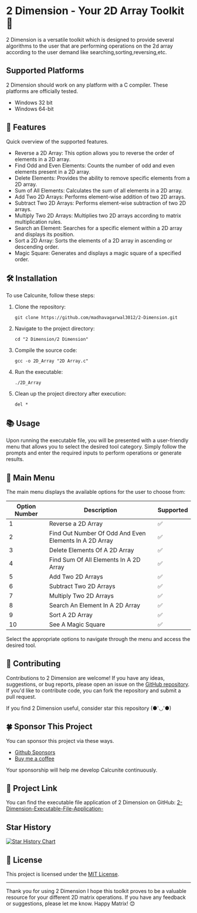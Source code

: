 # 2 Dimension - Your 2D Array Toolkit 🧰

2 Dimension is a versatile toolkit which is designed to provide several algorithms to the user that are performing operations on the 2d array according to the user demand like searching,sorting,reversing,etc.

## Supported Platforms

2 Dimension should work on any platform with a C compiler.
These platforms are officially tested.

+ Windows 32 bit
+ Windows 64-bit

## 🌟 Features

Quick overview of the supported features.

- Reverse a 2D Array: This option allows you to reverse the order of elements in a 2D array.
- Find Odd and Even Elements: Counts the number of odd and even elements present in a 2D array.
- Delete Elements: Provides the ability to remove specific elements from a 2D array.
- Sum of All Elements: Calculates the sum of all elements in a 2D array.
- Add Two 2D Arrays: Performs element-wise addition of two 2D arrays.
- Subtract Two 2D Arrays: Performs element-wise subtraction of two 2D arrays.
- Multiply Two 2D Arrays: Multiplies two 2D arrays according to matrix multiplication rules.
- Search an Element: Searches for a specific element within a 2D array and displays its position.
- Sort a 2D Array: Sorts the elements of a 2D array in ascending or descending order.
- Magic Square: Generates and displays a magic square of a specified order.

## 🛠️ Installation

To use Calcunite, follow these steps:

1. Clone the repository:
   ```
   git clone https://github.com/madhavagarwal3012/2-Dimension.git
   ```
   
2. Navigate to the project directory:
   ```
   cd "2 Dimension/2 Dimension"
   ```

3. Compile the source code:
   ```
   gcc -o 2D_Array "2D Array.c"
   ```

4. Run the executable:
   ```
   ./2D_Array
   ```

5. Clean up the project directory after execution:
   ```
   del *
   ```


## 📚 Usage

Upon running the executable file, you will be presented with a user-friendly menu that allows you to select the desired tool category. Simply follow the prompts and enter the required inputs to perform operations or generate results.


## 📝 Main Menu

The main menu displays the available options for the user to choose from:

| Option Number | Description                                                   | Supported |
|---------------|---------------------------------------------------------------|-----------|
| 1             | Reverse a 2D Array                                            | ✅         |
| 2             | Find Out Number Of Odd And Even Elements In A 2D Array        | ✅         |
| 3             | Delete Elements Of A 2D Array                                 | ✅         |
| 4             | Find Sum Of All Elements In A 2D Array                        | ✅         |
| 5             | Add Two 2D Arrays                                             | ✅         |
| 6             | Subtract Two 2D Arrays                                        | ✅         |
| 7             | Multiply Two 2D Arrays                                        | ✅         |
| 8             | Search An Element In A 2D Array                               | ✅         |
| 9             | Sort A 2D Array                                               | ✅         |
| 10            | See A Magic Square                                            | ✅         |

Select the appropriate options to navigate through the menu and access the desired tool.

## 🤝 Contributing

Contributions to 2 Dimension are welcome! If you have any ideas, suggestions, or bug reports, please open an issue on the [GitHub repository](https://github.com/madhavagarwal3012/2D-Array-Operation-Executable-File-Application-/issues). If you'd like to contribute code, you can fork the repository and submit a pull request.

If you find 2 Dimension useful, consider star this repository (●'◡'●)

## 🍀 Sponsor This Project

You can sponsor this project via these ways.

+ [Github Sponsors](https://github.com/sponsors/madhavagarwal3012)
+ [Buy me a coffee](https://buymeacoffee.com/madhavagarwal3012)

Your sponsorship will help me develop Calcunite continuously.

## 🔗 Project Link

You can find the executable file application of 2 Dimension on GitHub:
[2-Dimension-Executable-File-Application-](https://github.com/madhavagarwal3012/2-Dimension-Executable-File-Application-/tree/main/Application)

## Star History

[![Star History Chart](https://api.star-history.com/svg?repos=madhavagarwal3012/2D-Array-Operation-Executable-File-Application-&type=Date)](https://star-history.com/#madhavagarwal3012/2D-Array-Operation-Executable-File-Application-&Date)

## 📖 License

This project is licensed under the [MIT License](LICENSE).

---

Thank you for using 2 Dimension I hope this toolkit proves to be a valuable resource for your different 2D matrix operations. If you have any feedback or suggestions, please let me know. Happy Matrix! 😊
